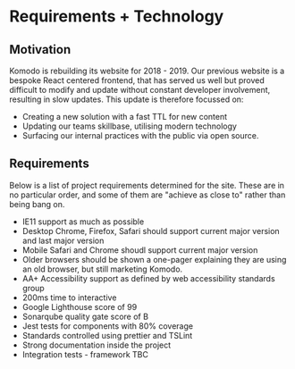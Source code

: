 # Requirements + Technology

## Motivation
Komodo is rebuilding its website for 2018 - 2019. Our previous website is a bespoke React centered frontend, that has served us well but proved difficult to modify and update without constant developer involvement, resulting in slow updates. This update is therefore focussed on:

 - Creating a new solution with a fast TTL for new content
 - Updating our teams skillbase, utilising modern technology
 - Surfacing our internal practices with the public via open source.

## Requirements

Below is a list of project requirements determined for the site. These are in no particular order, and some of them are "achieve as close to" rather than being bang on.

 - IE11 support as much as possible
 - Desktop Chrome, Firefox, Safari should support current major version and last major version
 - Mobile Safari and Chrome shoudl support current major version
 - Older browsers should be shown a one-pager explaining they are using an old browser, but still marketing Komodo.
 - AA+ Accessibility support as defined by web accessibility standards group
 - 200ms time to interactive
 - Google Lighthouse score of 99
 - Sonarqube quality gate score of B
 - Jest tests for components with 80% coverage
 - Standards controlled using prettier and TSLint
 - Strong documentation inside the project
 - Integration tests - framework TBC